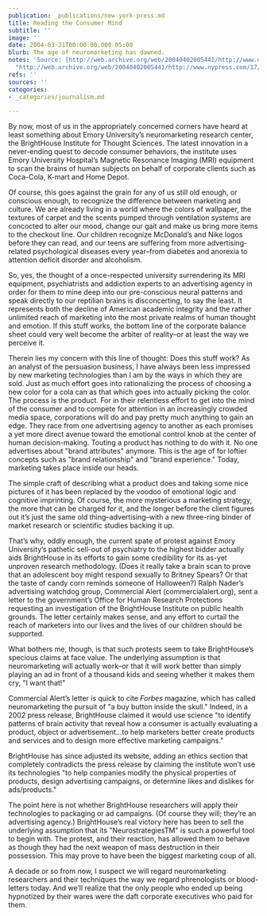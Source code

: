 ```yaml
---
publication: _publications/new-york-press.md
title: Reading the Consumer Mind
subtitle: ''
image: ''
date: 2004-03-31T00:00:00.000-05:00
blurb: The age of neuromarketing has dawned.
notes: 'Source: [http://web.archive.org/web/20040402005441/http://www.nypress.com/17/7/news&columns/rotation.cfm](http://web.archive.org/web/20040402005441/http://www.nypress.com/17/7/news&columns/rotation.cfm
  "http://web.archive.org/web/20040402005441/http://www.nypress.com/17/7/news&columns/rotation.cfm")'
refs: ''
sources: ''
categories:
- _categories/journalism.md

---
```

By now, most of us in the appropriately concerned corners have heard at least something about Emory University’s neuromarketing research center, the BrightHouse Institute for Thought Sciences. The latest innovation in a never-ending quest to decode consumer behaviors, the institute uses Emory University Hospital’s Magnetic Resonance Imaging (MRI) equipment to scan the brains of human subjects on behalf of corporate clients such as Coca-Cola, K-mart and Home Depot.

Of course, this goes against the grain for any of us still old enough, or conscious enough, to recognize the difference between marketing and culture. We are already living in a world where the colors of wallpaper, the textures of carpet and the scents pumped through ventilation systems are concocted to alter our mood, change our gait and make us bring more items to the checkout line. Our children recognize McDonald’s and Nike logos before they can read, and our teens are suffering from more advertising-related psychological diseases every year–from diabetes and anorexia to attention deficit disorder and alcoholism.

So, yes, the thought of a once-respected university surrendering its MRI equipment, psychiatrists and addiction experts to an advertising agency in order for them to mine deep into our pre-conscious neural patterns and speak directly to our reptilian brains is disconcerting, to say the least. It represents both the decline of American academic integrity and the rather unlimited reach of marketing into the most private realms of human thought and emotion. If this stuff works, the bottom line of the corporate balance sheet could very well become the arbiter of reality–or at least the way we perceive it.

Therein lies my concern with this line of thought: Does this stuff work? As an analyst of the persuasion business, I have always been less impressed by new marketing technologies than I am by the ways in which they are sold. Just as much effort goes into rationalizing the process of choosing a new color for a cola can as that which goes into actually picking the color. The process is the product. For in their relentless effort to get into the mind of the consumer and to compete for attention in an increasingly crowded media space, corporations will do and pay pretty much anything to gain an edge. They race from one advertising agency to another as each promises a yet more direct avenue toward the emotional control knob at the center of human decision-making. Touting a product has nothing to do with it. No one advertises about "brand attributes" anymore. This is the age of for loftier concepts such as "brand relationship" and "brand experience." Today, marketing takes place inside our heads.

The simple craft of describing what a product does and taking some nice pictures of it has been replaced by the voodoo of emotional logic and cognitive imprinting. Of course, the more mysterious a marketing strategy, the more that can be charged for it, and the longer before the client figures out it’s just the same old thing–advertising–with a new three-ring binder of market research or scientific studies backing it up.

That’s why, oddly enough, the current spate of protest against Emory University’s pathetic sell-out of psychiatry to the highest bidder actually aids BrightHouse in its efforts to gain some credibility for its as-yet unproven research methodology. (Does it really take a brain scan to prove that an adolescent boy might respond sexually to Britney Spears? Or that the taste of candy corn reminds someone of Halloween?) Ralph Nader’s advertising watchdog group, Commercial Alert (commercialalert.org), sent a letter to the government’s Office for Human Research Protections requesting an investigation of the BrightHouse Institute on public health grounds. The letter certainly makes sense, and any effort to curtail the reach of marketers into our lives and the lives of our children should be supported.

What bothers me, though, is that such protests seem to take BrightHouse’s specious claims at face value. The underlying assumption is that neuromarketing will actually work–or that it will work better than simply playing an ad in front of a thousand kids and seeing whether it makes them cry, "I want that!"

Commercial Alert’s letter is quick to cite _Forbes_ magazine, which has called neuromarketing the pursuit of "a buy button inside the skull." Indeed, in a 2002 press release, BrightHouse claimed it would use science "to identify patterns of brain activity that reveal how a consumer is actually evaluating a product, object or advertisement…to help marketers better create products and services and to design more effective marketing campaigns."

BrightHouse has since adjusted its website, adding an ethics section that completely contradicts the press release by claiming the institute won’t use its technologies "to help companies modify the physical properties of products, design advertising campaigns, or determine likes and dislikes for ads/products."

The point here is not whether BrightHouse researchers will apply their technologies to packaging or ad campaigns. (Of course they will; they’re an advertising agency.) BrightHouse’s real victory here has been to sell the underlying assumption that its "NeurostrategiesTM" is such a powerful tool to begin with. The protest, and their reaction, has allowed them to behave as though they had the next weapon of mass destruction in their possession. This may prove to have been the biggest marketing coup of all.

A decade or so from now, I suspect we will regard neuromarketing researchers and their techniques the way we regard phrenologists or blood-letters today. And we’ll realize that the only people who ended up being hypnotized by their wares were the daft corporate executives who paid for them.